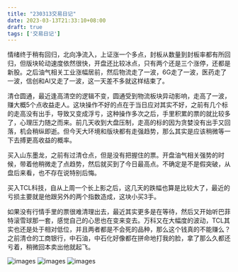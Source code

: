 ```yaml
---
title: "230313交易日记"
date: 2023-03-13T21:33:10+08:00
draft: true
tags: ['交易日记']
---
```


情绪终于稍有回归，北向净流入，上证涨一个多点，封板从数量到封板率都有所回归，但版块轮动速度依然很快，开盘还比较冰点，只有两个还是三个涨停，还都是新股。之后油气相关工业涨幅居前，然后物流走了一波，6G走了一波，医药走了一波，信创和AI又走了一波，这一天差不多就这样结束了。

清仓圆通，最近逢高清空的逻辑不变，圆通受到物流板块异动影响，走高了一波，赚大概5个点收益走人。这块操作不好的点在于当日应对其实不好，之前有几个标的走高没有出手，导致又变成浮亏，这种操作多次之后，手里积累的票的就比较多了，心理压力随之而来。前几天收到大盘压制，走高的标的因为贪婪没有出手又回落，机会稍纵即逝。但今天大环境和版块都有走强趋势，那么其实是应该稍微等一下去搏更高收益的概率。

买入山东墨龙，之前有过清仓点，但是没有把握住的票。开盘油气相关强势的时候，带着他稍微走了点趋势，然后就买到了今日最高点。不确定是不是假突破，从盘后来看，也不存在说特别后悔。

买入TCL科技，自从上周一个长上影之后，这几天的跌幅也算是比较大了，最近的亏损主要就是他跟另外的两个指数造成，这块小买3手。

如果没有行情手里的票很难清理出去，最近其实更多是在等待，然后又开始听巴菲特滚雪球那一套，感觉自己的心思也在变来变去。万科又在大幅度的波动，TCL其实也还是处于相对低位，并且两者都是不会死的品种，那么这个钱真的不能赚么？之前清仓的工商银行，中石油，中石化好像都在拼命地打我的脸，拿了那么久都还亏着，稍微回本卖出他就起飞。

![images](/images/230313/IMG_1F9F987472CD-1.jpeg)
![images](/images/230313/IMG_D6E39583B8A4-1.jpeg)
![images](/images/230313/IMG_E93F4622E9E6-1.jpeg)
